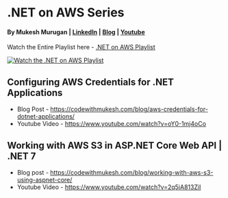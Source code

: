 # .NET on AWS Series
#### By Mukesh Murugan | [LinkedIn](https://www.linkedin.com/in/iammukeshm/) | [Blog](https://www.codewithmukesh.com) | [Youtube](https://www.youtube.com/@codewithmukesh?sub_confirmation=1)

Watch the Entire Playlist here - [.NET on AWS Playlist](https://www.youtube.com/playlist?list=PLigUNuP4l_bPnDeuk0DlO_Fba4bcIVSNN)

[![Watch the .NET on AWS Playlist](https://codewithmukesh.com/wp-content/uploads/2023/04/dotnet-on-aws-series.png)](https://www.youtube.com/playlist?list=PLigUNuP4l_bPnDeuk0DlO_Fba4bcIVSNN)

## Configuring AWS Credentials for .NET Applications
- Blog Post - https://codewithmukesh.com/blog/aws-credentials-for-dotnet-applications/
- Youtube Video - https://www.youtube.com/watch?v=oY0-1mj4oCo

## Working with AWS S3 in ASP.NET Core Web API | .NET 7
- Blog post - https://codewithmukesh.com/blog/working-with-aws-s3-using-aspnet-core/
- Youtube Video - https://www.youtube.com/watch?v=2q5jA813ZiI
